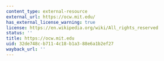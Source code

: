 ```yaml
---
content_type: external-resource
external_url: https://ocw.mit.edu/
has_external_license_warning: true
license: https://en.wikipedia.org/wiki/All_rights_reserved
status: ''
title: https://ocw.mit.edu
uid: 32de748c-b711-4c18-b1a3-88e6a1b2ef27
wayback_url: ''
---
```


